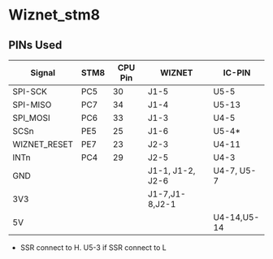 # Wiznet_stm8

## PINs Used

| Signal | STM8 |CPU Pin|WIZNET|IC-PIN|
|--------|------|-------|------|------|
|SPI-SCK | PC5  | 30    | J1-5 |  U5-5|
|SPI-MISO| PC7  | 34    | J1-4 | U5-13| 
|SPI_MOSI| PC6  | 33    | J1-3 | U4-5 |
|SCSn    | PE5  | 25    | J1-6 | U5-4*|
|WIZNET_RESET|PE7| 23   | J2-3 | U4-11 |
|INTn    | PC4  | 29    | J2-5 | U4-3|  
|GND     |      |       | J1-1, J1-2, J2-6 | U4-7, U5-7 |
|3V3     |      |       | J1-7,J1-8,J2-1|  |
|5V      |      |       |      | U4-14,U5-14|

* SSR connect to H.  U5-3 if SSR connect to L


